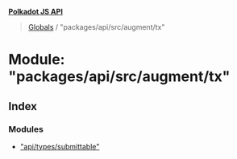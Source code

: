 **[Polkadot JS API](../README.md)**

> [Globals](../globals.md) / "packages/api/src/augment/tx"

# Module: "packages/api/src/augment/tx"

## Index

### Modules

* ["api/types/submittable"](_packages_api_src_augment_tx_._api_types_submittable_.md)
